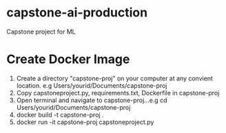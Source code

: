 # capstone-ai-production
Capstone project for ML

# Create Docker Image
1. Create a directory "capstone-proj" on your computer at any convient location. e.g Users/yourid/Documents/capstone-proj
2. Copy capstoneproject.py, requirements.txt, Dockerfile in capstone-proj
3. Open terminal and navigate to capstone-proj...e.g cd Users/yourid/Documents/capstone-proj
4. docker build -t capstone-proj .
5. docker run -it capstone-proj capstoneproject.py
